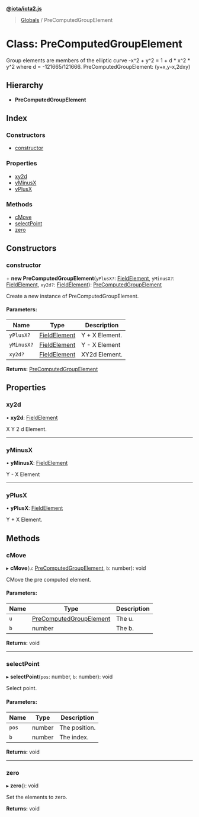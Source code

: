 **[@iota/iota2.js](../README.md)**

> [Globals](../README.md) / PreComputedGroupElement

# Class: PreComputedGroupElement

Group elements are members of the elliptic curve -x^2 + y^2 = 1 + d * x^2 *
y^2 where d = -121665/121666.
PreComputedGroupElement: (y+x,y-x,2dxy)

## Hierarchy

* **PreComputedGroupElement**

## Index

### Constructors

* [constructor](precomputedgroupelement.md#constructor)

### Properties

* [xy2d](precomputedgroupelement.md#xy2d)
* [yMinusX](precomputedgroupelement.md#yminusx)
* [yPlusX](precomputedgroupelement.md#yplusx)

### Methods

* [cMove](precomputedgroupelement.md#cmove)
* [selectPoint](precomputedgroupelement.md#selectpoint)
* [zero](precomputedgroupelement.md#zero)

## Constructors

### constructor

\+ **new PreComputedGroupElement**(`yPlusX?`: [FieldElement](fieldelement.md), `yMinusX?`: [FieldElement](fieldelement.md), `xy2d?`: [FieldElement](fieldelement.md)): [PreComputedGroupElement](precomputedgroupelement.md)

Create a new instance of PreComputedGroupElement.

#### Parameters:

Name | Type | Description |
------ | ------ | ------ |
`yPlusX?` | [FieldElement](fieldelement.md) | Y + X Element. |
`yMinusX?` | [FieldElement](fieldelement.md) | Y - X Element |
`xy2d?` | [FieldElement](fieldelement.md) | XY2d Element.  |

**Returns:** [PreComputedGroupElement](precomputedgroupelement.md)

## Properties

### xy2d

•  **xy2d**: [FieldElement](fieldelement.md)

X Y 2 d Element.

___

### yMinusX

•  **yMinusX**: [FieldElement](fieldelement.md)

Y - X Element

___

### yPlusX

•  **yPlusX**: [FieldElement](fieldelement.md)

Y + X Element.

## Methods

### cMove

▸ **cMove**(`u`: [PreComputedGroupElement](precomputedgroupelement.md), `b`: number): void

CMove the pre computed element.

#### Parameters:

Name | Type | Description |
------ | ------ | ------ |
`u` | [PreComputedGroupElement](precomputedgroupelement.md) | The u. |
`b` | number | The b.  |

**Returns:** void

___

### selectPoint

▸ **selectPoint**(`pos`: number, `b`: number): void

Select point.

#### Parameters:

Name | Type | Description |
------ | ------ | ------ |
`pos` | number | The position. |
`b` | number | The index.  |

**Returns:** void

___

### zero

▸ **zero**(): void

Set the elements to zero.

**Returns:** void
